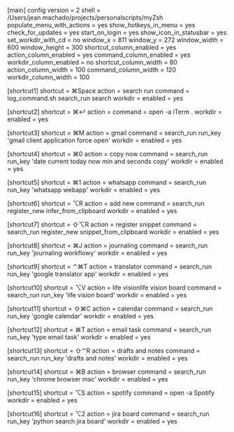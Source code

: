 [main]
config version = 2
shell = /Users/jean.machado/projects/personalscripts/myZsh
populate_menu_with_actions = yes
show_hotkeys_in_menu = yes
check_for_updates = yes
start_on_login = yes
show_icon_in_statusbar = yes
set_workdir_with_cd = no
window_x = 811
window_y = 272
window_width = 600
window_height = 300
shortcut_column_enabled = yes
action_column_enabled = yes
command_column_enabled = yes
workdir_column_enabled = no
shortcut_column_width = 80
action_column_width = 100
command_column_width = 120
workdir_column_width = 100

[shortcut1]
shortcut = ⌘Space
action = search run
command = log_command.sh search_run search
workdir =
enabled = yes

[shortcut2]
shortcut = ⌘↩
action =
command = open -a iTerm .
workdir =
enabled = yes

[shortcut3]
shortcut = ⌘M
action = gmail
command = search_run run_key 'gmail client application force open'
workdir =
enabled = yes

[shortcut4]
shortcut = ⌘0
action = copy now
command = search_run run_key 'date current today now min and seconds copy'
workdir =
enabled = yes

[shortcut5]
shortcut = ⌘1
action = whatsapp
command = search_run run_key 'whatsapp webapp'
workdir =
enabled = yes

[shortcut6]
shortcut = ⌥R
action = add new
command = search_run register_new infer_from_clipboard
workdir =
enabled = yes

[shortcut7]
shortcut = ⇧⌥R
action = register snippet
command = search_run register_new snippet_from_clipboard
workdir =
enabled = yes

[shortcut8]
shortcut = ⌘J
action = journaling
command = search_run run_key 'journaling workflowy'
workdir =
enabled = yes

[shortcut9]
shortcut = ⌃⌘T
action = translator
command = search_run run_key 'google translator app'
workdir =
enabled = yes

[shortcut10]
shortcut = ⌥V
action = life visionlife vision board
command = search_run run_key 'life vision board'
workdir =
enabled = yes

[shortcut11]
shortcut = ⇧⌘C
action = calendar
command = search_run run_key 'google calendar'
workdir =
enabled = yes

[shortcut12]
shortcut = ⌘T
action = email task
command = search_run run_key 'type email task'
workdir =
enabled = yes

[shortcut13]
shortcut = ⇧⌃R
action = drafts and notes
command = search_run run_key 'drafts and notes'
workdir =
enabled = yes

[shortcut14]
shortcut = ⌘B
action = browser
command = search_run run_key 'chrome browser mac'
workdir =
enabled = yes

[shortcut15]
shortcut = ⌥S
action = spotify
command = open -a Spotify
workdir =
enabled = yes

[shortcut16]
shortcut = ⌥2
action = jira board
command = search_run run_key 'python search jira board'
workdir =
enabled = yes
